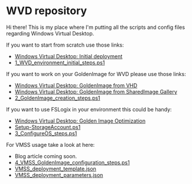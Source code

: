 # WVD repository
Hi there!
This is my place where I'm putting all the scripts and config files regarding Windows Virtual Desktop.

If you want to start from scratch use those links:
- [Windows Virtual Desktop: Initial deployment](https://www.azureblog.pl/2020/09/19/windows-virtual-desktop-deployment-1-5/)
- [1_WVD_environment_initial_steps.ps1](https://github.com/przybylskirobert/WVD/blob/master/1_WVD_environment_initial_steps.ps1) 

If you want to work on your GoldenImage for WVD please use those links:
- [Windows Virtual Desktop: GoldenImage from VHD
](https://www.azureblog.pl/2020/10/07/windows-virtual-desktop-deployment-2-5/) 
- [Windows Virtual Desktop: GoldenImage from SharedImage Gallery
](https://www.azureblog.pl/2020/10/09/windows-virtual-desktop-deployment-3-5/)
- [2_GoldenImage_creation_steps.ps1](https://github.com/przybylskirobert/WVD/blob/master/2_GoldenImage_creation_steps.ps1) 

If you want to use FSLogix in your environment this could be handy: 
- [Windows Virtual Desktop: Golden Image Optimization
](https://www.azureblog.pl/2020/11/15/windows-virtual-desktop-deployment-4-5/)
- [Setup-StorageAccount.ps1](https://github.com/przybylskirobert/WVD/blob/master/Setup-StorageAccount.ps1)
- [3_ConfigureOS_steps.ps1](https://github.com/przybylskirobert/WVD/blob/master/3_ConfigureOS_steps.ps1)

For VMSS usage take a look at here:
- Blog article coming soon.
- [4_VMSS_GoldenImage_configuration_steps.ps1](https://github.com/przybylskirobert/WVD/blob/master/4_VMSS_GoldenImage_configuration_steps.ps1)
- [VMSS_deployment_template.json](https://github.com/przybylskirobert/WVD/blob/master/VMSS_deployment_template.json)
- [VMSS_deployment_parameters.json](https://github.com/przybylskirobert/WVD/blob/master/VMSS_deployment_parameters.json)
